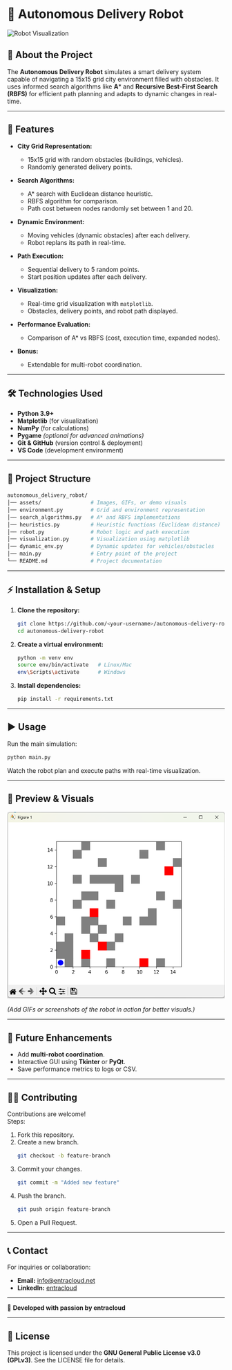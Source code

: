 # 🤖 Autonomous Delivery Robot

![Robot Visualization](assets/demo.gif)

## 🚀 About the Project
The **Autonomous Delivery Robot** simulates a smart delivery system capable of navigating a 15x15 grid city environment filled with obstacles. It uses informed search algorithms like **A*** and **Recursive Best-First Search (RBFS)** for efficient path planning and adapts to dynamic changes in real-time.

---

## 🎯 Features
- **City Grid Representation:**  
  - 15x15 grid with random obstacles (buildings, vehicles).  
  - Randomly generated delivery points.

- **Search Algorithms:**  
  - A* search with Euclidean distance heuristic.  
  - RBFS algorithm for comparison.  
  - Path cost between nodes randomly set between 1 and 20.

- **Dynamic Environment:**  
  - Moving vehicles (dynamic obstacles) after each delivery.  
  - Robot replans its path in real-time.

- **Path Execution:**  
  - Sequential delivery to 5 random points.  
  - Start position updates after each delivery.

- **Visualization:**  
  - Real-time grid visualization with `matplotlib`.  
  - Obstacles, delivery points, and robot path displayed.

- **Performance Evaluation:**  
  - Comparison of A* vs RBFS (cost, execution time, expanded nodes).

- **Bonus:**  
  - Extendable for multi-robot coordination.

---

## 🛠️ Technologies Used
- **Python 3.9+**
- **Matplotlib** (for visualization)
- **NumPy** (for calculations)
- **Pygame** *(optional for advanced animations)*
- **Git & GitHub** (version control & deployment)
- **VS Code** (development environment)

---

## 📂 Project Structure
```bash
autonomous_delivery_robot/
│── assets/                # Images, GIFs, or demo visuals
│── environment.py         # Grid and environment representation
│── search_algorithms.py   # A* and RBFS implementations
│── heuristics.py          # Heuristic functions (Euclidean distance)
│── robot.py               # Robot logic and path execution
│── visualization.py       # Visualization using matplotlib
│── dynamic_env.py         # Dynamic updates for vehicles/obstacles
│── main.py                # Entry point of the project
└── README.md              # Project documentation
```

---

## ⚡ Installation & Setup
1. **Clone the repository:**
   ```bash
   git clone https://github.com/<your-username>/autonomous-delivery-robot.git
   cd autonomous-delivery-robot
   ```
2. **Create a virtual environment:**
   ```bash
   python -m venv env
   source env/bin/activate   # Linux/Mac
   env\Scripts\activate      # Windows
   ```
3. **Install dependencies:**
   ```bash
   pip install -r requirements.txt
   ```

---

## ▶️ Usage
Run the main simulation:
```bash
python main.py
```
Watch the robot plan and execute paths with real-time visualization.

---

## 🎥 Preview & Visuals
![Grid Example](grid.png)

*(Add GIFs or screenshots of the robot in action for better visuals.)*

---

## 🌟 Future Enhancements
- Add **multi-robot coordination**.
- Interactive GUI using **Tkinter** or **PyQt**.
- Save performance metrics to logs or CSV.

---

## 👨‍💻 Contributing
Contributions are welcome!  
Steps:
1. Fork this repository.
2. Create a new branch.
   ```bash
   git checkout -b feature-branch
   ```
3. Commit your changes.
   ```bash
   git commit -m "Added new feature"
   ```
4. Push the branch.
   ```bash
   git push origin feature-branch
   ```
5. Open a Pull Request.

---

## 📞 Contact
For inquiries or collaboration:
- **Email:** [info@entracloud.net](mailto:info@entracloud.net)  
- **LinkedIn:** [entracloud](https://www.linkedin.com/company/entracloud/)  

---

💖 **Developed with passion by entracloud**

---

## 📜 License
This project is licensed under the **GNU General Public License v3.0 (GPLv3)**. See the LICENSE file for details.
